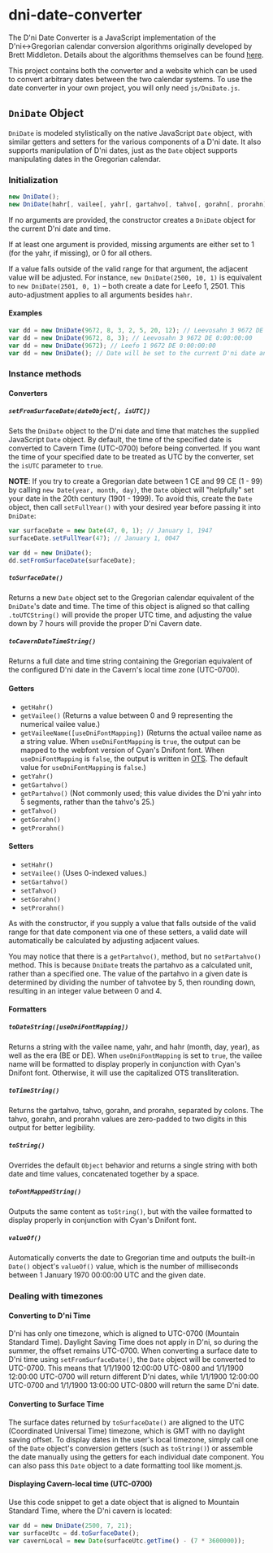 # dni-date-converter

The D'ni Date Converter is a JavaScript implementation of the D'ni↔Gregorian calendar conversion algorithms originally developed by Brett Middleton. Details about the algorithms themselves can be found [here](https://archive.guildofarchivists.org/wiki/D%27ni_time_conversion).

This project contains both the converter and a website which can be used to convert arbitrary dates between the two calendar systems. To use the date converter in your own project, you will only need `js/DniDate.js`. 

## `DniDate` Object

`DniDate` is modeled stylistically on the native JavaScript `Date` object, with similar getters and setters for the various components of a D'ni date. It also supports manipulation of D'ni dates, just as the `Date` object supports manipulating dates in the Gregorian calendar.

### Initialization

```javascript
new DniDate();
new DniDate(hahr[, vailee[, yahr[, gartahvo[, tahvo[, gorahn[, prorahn]]]]]]);
```
If no arguments are provided, the constructor creates a `DniDate` object for the current D'ni date and time.

If at least one argument is provided, missing arguments are either set to 1 (for the yahr, if missing), or 0 for all others.

If a value falls outside of the valid range for that argument, the adjacent value will be adjusted. For instance, `new DniDate(2500, 10, 1)` is equivalent to `new DniDate(2501, 0, 1)` – both create a date for Leefo 1, 2501. This auto-adjustment applies to all arguments besides `hahr`.

#### Examples
```javascript
var dd = new DniDate(9672, 8, 3, 2, 5, 20, 12); // Leevosahn 3 9672 DE 2:05:20:12
var dd = new DniDate(9672, 8, 3); // Leevosahn 3 9672 DE 0:00:00:00
var dd = new DniDate(9672); // Leefo 1 9672 DE 0:00:00:00
var dd = new DniDate(); // Date will be set to the current D'ni date and time
```

### Instance methods
#### Converters
##### `setFromSurfaceDate(dateObject[, isUTC])`
Sets the `DniDate` object to the D'ni date and time that matches the supplied JavaScript `Date` object. By default, the time of the specified date is converted to Cavern Time (UTC-0700) before being converted. If you want the time of your specified date to be treated as UTC by the converter, set the `isUTC` parameter to `true`.

**NOTE**: If you try to create a Gregorian date between 1 CE and 99 CE (1 - 99) by calling `new Date(year, month, day)`, the `Date` object will "helpfully" set your date in the 20th century (1901 - 1999). To avoid this, create the `Date` object, then call `setFullYear()` with your desired year before passing it into `DniDate`:

```javascript
var surfaceDate = new Date(47, 0, 1); // January 1, 1947
surfaceDate.setFullYear(47); // January 1, 0047

var dd = new DniDate();
dd.setFromSurfaceDate(surfaceDate);
```

##### `toSurfaceDate()`
Returns a new `Date` object set to the Gregorian calendar equivalent of the `DniDate`'s date and time. The time of this object is aligned so that calling `.toUTCString()` will provide the proper UTC time, and adjusting the value down by 7 hours will provide the proper D'ni Cavern date.

##### `toCavernDateTimeString()`

Returns a full date and time string containing the Gregorian equivalent of the configured D'ni date in the Cavern's local time zone (UTC-0700).

#### Getters

* `getHahr()`
* `getVailee()` (Returns a value between 0 and 9 representing the numerical vailee value.)
* `getVaileeName([useDniFontMapping])` (Returns the actual vailee name as a string value. When `useDniFontMapping` is `true`, the output can be mapped to the webfont version of Cyan's Dnifont font. When `useDniFontMapping` is `false`, the output is written in [OTS](https://archive.guildofarchivists.org/wiki/D%27ni_(language)#Old_Transliteration_Standard). The default value for `useDniFontMapping` is `false`.)
* `getYahr()`
* `getGartahvo()`
* `getPartahvo()` (Not commonly used; this value divides the D'ni yahr into 5 segments, rather than the tahvo's 25.)
* `getTahvo()`
* `getGorahn()`
* `getProrahn()`

#### Setters

* `setHahr()`
* `setVailee()` (Uses 0-indexed values.)
* `setGartahvo()`
* `setTahvo()`
* `setGorahn()`
* `setProrahn()`

As with the constructor, if you supply a value that falls outside of the valid range for that date component via one of these setters, a valid date will automatically be calculated by adjusting adjacent values.

You may notice that there is a `getPartahvo()`, method, but no `setPartahvo()` method. This is because `DniDate` treats the partahvo as a calculated unit, rather than a specified one. The value of the partahvo in a given date is determined by dividing the number of tahvotee by 5, then rounding down, resulting in an integer value between 0 and 4.

#### Formatters

##### `toDateString([useDniFontMapping])`

Returns a string with the vailee name, yahr, and hahr (month, day, year), as well as the era (BE or DE). When `useDniFontMapping` is set to `true`, the vailee name will be formatted to display properly in conjunction with Cyan's Dnifont font. Otherwise, it will use the capitalized OTS transliteration.

##### `toTimeString()`

Returns the gartahvo, tahvo, gorahn, and prorahn, separated by colons. The tahvo, gorahn, and prorahn values are zero-padded to two digits in this output for better legibility.

##### `toString()`

Overrides the default `Object` behavior and returns a single string with both date and time values, concatenated together by a space.

##### `toFontMappedString()`

Outputs the same content as `toString()`, but with the vailee formatted to display properly in conjunction with Cyan's Dnifont font.

##### `valueOf()`

Automatically converts the date to Gregorian time and outputs the built-in `Date()` object's `valueOf()` value, which is the number of milliseconds between 1 January 1970 00:00:00 UTC and the given date.

### Dealing with timezones

#### Converting to D'ni Time

D'ni has only one timezone, which is aligned to UTC-0700 (Mountain Standard Time). Daylight Saving Time does not apply in D'ni, so during the summer, the offset remains UTC-0700. When converting a surface date to D'ni time using ``setFromSurfaceDate()``, the ``Date`` object will be converted to UTC-0700. This means that 1/1/1900 12:00:00 UTC-0800 and 1/1/1900 12:00:00 UTC-0700 will return different D'ni dates, while 1/1/1900 12:00:00 UTC-0700 and 1/1/1900 13:00:00 UTC-0800 will return the same D'ni date.

#### Converting to Surface Time

The surface dates returned by `toSurfaceDate()` are aligned to the UTC (Coordinated Universal Time) timezone, which is GMT with no daylight saving offset. To display dates in the user's local timezone, simply call one of the `Date` object's conversion getters (such as `toString()`) or assemble the date manually using the getters for each individual date component. You can also pass this `Date` object to a date formatting tool like moment.js.

#### Displaying Cavern-local time (UTC-0700)

Use this code snippet to get a date object that is aligned to Mountain Standard Time, where the D'ni cavern is located:

```javascript
var dd = new DniDate(2500, 7, 21);
var surfaceUtc = dd.toSurfaceDate();
var cavernLocal = new Date(surfaceUtc.getTime() - (7 * 3600000));
```